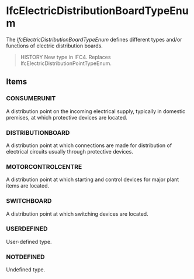 # IfcElectricDistributionBoardTypeEnum

The _IfcElectricDistributionBoardTypeEnum_ defines different types and/or functions of electric distribution boards.

> HISTORY  New type in IFC4. Replaces IfcElectricDistributionPointTypeEnum.

## Items

### CONSUMERUNIT
A distribution point on the incoming electrical supply, typically in domestic premises, at which protective devices are located.

### DISTRIBUTIONBOARD
A distribution point at which connections are made for distribution of electrical circuits usually through protective devices.

### MOTORCONTROLCENTRE
A distribution point at which starting and control devices for major plant items are located.

### SWITCHBOARD
A distribution point at which switching devices are located.

### USERDEFINED
User-defined type.

### NOTDEFINED
Undefined type.
